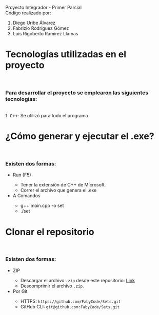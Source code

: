 Proyecto Integrador - Primer Parcial  
Código realizado por:
1. Diego Uribe Álvarez  
2. Fabrizio Rodríguez Gómez  
3. Luis Rigoberto Ramírez Llamas    

<h1>Tecnologías utilizadas en el proyecto</h1><br/>
<h3>Para desarrollar el proyecto se emplearon las siguientes tecnologías:</h3><br/>
1. <kbd>C++</kbd>: Se utilizó para todo el programa
<h1>¿Cómo generar y ejecutar el .exe?</h1><br/>

<h3>Existen dos formas:</h3>
<ul>
    <li>Run (F5)</li>
        <ul>
            <li>Tener la extensión de C++ de Microsoft.</li>
            <li>Correr el archivo que genera el .exe</li>
        </ul>
    <li>A Comandos</li>
        <ul>
            <li>g++ main.cpp -o set</li>
            <li>./set</li>
        </ul>
</ul>

<h1>Clonar el repositorio</h1><br/>
<h3>Existen dos formas:</h3>
<ul>
    <li>ZIP</li>
        <ul>
            <li>Descargar el archivo <code>.zip</code> desde este repositorio: <a href="https://github.com/FabyCode/Sets">Link</a></li>
            <li>Descomprimir el archivo <code>.zip</code>.</li>
        </ul>
    <li>Por Git</li>
       <ul>
            <li>HTTPS: <code>https://github.com/FabyCode/Sets.git</code></li>
            <li>GitHub CLI: <code>git@github.com:FabyCode/Sets.git</code></li>
        </ul>
</ul>
